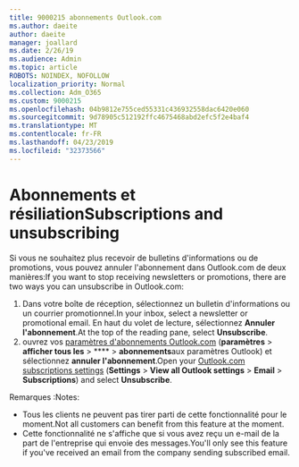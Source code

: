 ```yaml
---
title: 9000215 abonnements Outlook.com
ms.author: daeite
author: daeite
manager: joallard
ms.date: 2/26/19
ms.audience: Admin
ms.topic: article
ROBOTS: NOINDEX, NOFOLLOW
localization_priority: Normal
ms.collection: Adm_O365
ms.custom: 9000215
ms.openlocfilehash: 04b9812e755ced55331c436932558dac6420e060
ms.sourcegitcommit: 9d78905c512192ffc4675468abd2efc5f2e4baf4
ms.translationtype: MT
ms.contentlocale: fr-FR
ms.lasthandoff: 04/23/2019
ms.locfileid: "32373566"
---
```

# <a name="subscriptions-and-unsubscribing"></a><span data-ttu-id="486b8-102">Abonnements et résiliation</span><span class="sxs-lookup"><span data-stu-id="486b8-102">Subscriptions and unsubscribing</span></span>

<span data-ttu-id="486b8-103">Si vous ne souhaitez plus recevoir de bulletins d'informations ou de promotions, vous pouvez annuler l'abonnement dans Outlook.com de deux manières:</span><span class="sxs-lookup"><span data-stu-id="486b8-103">If you want to stop receiving newsletters or promotions, there are two ways you can unsubscribe in Outlook.com:</span></span>

1. <span data-ttu-id="486b8-104">Dans votre boîte de réception, sélectionnez un bulletin d'informations ou un courrier promotionnel.</span><span class="sxs-lookup"><span data-stu-id="486b8-104">In your inbox, select a newsletter or promotional email.</span></span> <span data-ttu-id="486b8-105">En haut du volet de lecture, sélectionnez **Annuler l'abonnement**.</span><span class="sxs-lookup"><span data-stu-id="486b8-105">At the top of the reading pane, select **Unsubscribe**.</span></span>
2. <span data-ttu-id="486b8-106">ouvrez vos [paramètres d'abonnements Outlook.com](https://outlook.live.com/mail/options/mail/brandsSubscriptions) (**paramètres** > **afficher tous les** > \*\*\*\* > **abonnements**aux paramètres Outlook) et sélectionnez **annuler l'abonnement**.</span><span class="sxs-lookup"><span data-stu-id="486b8-106">Open your [Outlook.com subscriptions settings](https://outlook.live.com/mail/options/mail/brandsSubscriptions) (**Settings** > **View all Outlook settings** > **Email** > **Subscriptions**) and select **Unsubscribe**.</span></span>

<span data-ttu-id="486b8-107">Remarques :</span><span class="sxs-lookup"><span data-stu-id="486b8-107">Notes:</span></span>

- <span data-ttu-id="486b8-108">Tous les clients ne peuvent pas tirer parti de cette fonctionnalité pour le moment.</span><span class="sxs-lookup"><span data-stu-id="486b8-108">Not all customers can benefit from this feature at the moment.</span></span>
- <span data-ttu-id="486b8-109">Cette fonctionnalité ne s'affiche que si vous avez reçu un e-mail de la part de l'entreprise qui envoie des messages.</span><span class="sxs-lookup"><span data-stu-id="486b8-109">You'll only see this feature if you've received an email from the company sending subscribed email.</span></span>